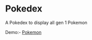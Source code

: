# Pokedex
A Pokedex to display all gen 1 Pokemon

Demo:- [Pokemon](https://gamejutsu-pokedex.netlify.app/)
